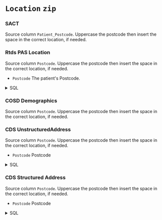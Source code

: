 # `Location` `zip`
### SACT
Source column  `Patient_Postcode`.
Uppercase the postcode then insert the space in the correct location, if needed.
### Rtds PAS Location
Source column  `Postcode`.
Uppercase the postcode then insert the space in the correct location, if needed.
* `Postcode` The patient's Postcode.
<details>
<summary>SQL</summary>

```sql
select
	distinct
		p.FirstOfNHSNUMBER as NhsNumber,
		p.FirstOfPOSTCODE as Postcode
from omop_staging.RTDS_PASDATA p
where p.FirstOfPOSTCODE is not null
	and p.FirstOfNHSNUMBER is not null;
	
```
</details>

### COSD Demographics
Source column  `Postcode`.
Uppercase the postcode then insert the space in the correct location, if needed.
### CDS UnstructuredAddress
Source column  `Postcode`.
Uppercase the postcode then insert the space in the correct location, if needed.
* `Postcode` Postcode
<details>
<summary>SQL</summary>

```sql
select
	PatientAddressStructured1,
	PatientAddressStructured2,
	PatientAddressStructured3,
	PatientAddressStructured4,
	PatientAddressStructured5,
	Postcode
from omop_staging.cds_line01
where PatientAddressType = '02'
	and 
	(
		PatientAddressStructured1 is not null or 
		PatientAddressStructured2 is not null or 
		PatientAddressStructured3 is not null or 
		PatientAddressStructured4 is not null or 
		PatientAddressStructured5 is not null or 
		Postcode is not null
	);
	
```
</details>

### CDS Structured Address
Source column  `Postcode`.
Uppercase the postcode then insert the space in the correct location, if needed.
* `Postcode` Postcode
<details>
<summary>SQL</summary>

```sql
select
	distinct
		PatientUnstructuredAddress,
		Postcode,
		NHSNumber
from omop_staging.cds_line01
where PatientAddressType = '01'
	and Postcode is not null;
	
```
</details>

